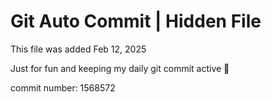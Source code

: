 # Git Auto Commit | Hidden File

This file was added Feb 12, 2025

Just for fun and keeping my daily git commit active 🤪

commit number: 1568572
